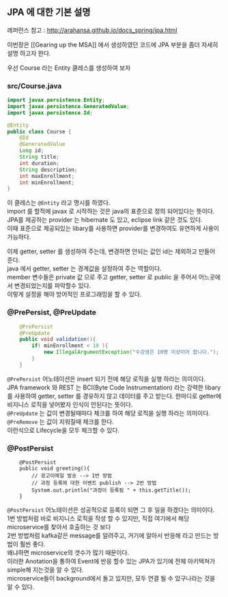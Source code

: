 JPA 에 대한 기본 설명
------
레퍼런스 참고 : http://arahansa.github.io/docs_spring/jpa.html  

이번장은 [[Gearing up the MSA]] 에서 생성하였던 코드에 JPA 부분을 좀더 자세히 설명 하고자 한다.

우선 Course 라는 Entity 클레스를 생성하여 보자

### src/Course.java
```java
import javax.persistence.Entity;
import javax.persistence.GeneratedValue;
import javax.persistence.Id;

@Entity
public class Course {
    @Id
    @GeneratedValue
    Long id;
    String title;
    int duration;
    String description;
    int maxEnrollment;
    int minEnrollment;
}
```
이 클레스는 `@Entity` 라고 명시를 하였다.  
import 를 할적에 javax 로 시작하는 것은 java의 표준으로 정의 되어있다는 뜻이다.  
JPA를 제공하는 provider 는 hibernate 도 있고, eclipse link 같은 것도 있다.  
이때 표준으로 제공되있는 libary를 사용하면 provider를 변경하여도 유연하게 사용이 가능하다.  

이제 getter, setter 를 생성하여 주는데, 변경하면 안되는 값인 id는 제외하고 만들어 준다.  
java 에서 getter, setter 는 경계값을 설정하여 주는 역할이다.  
member 변수들은 private 값 으로 주고 getter, setter 로 public 을 주어서 어느곳에서 변경되었는지를 파악할수 있다.  
이렇게 설정을 해야 방어적인 프로그래밍을 할 수 있다.  

### @PrePersist, @PreUpdate
```java
    @PrePersist
    @PreUpdate
    public void validation(){
        if( minEnrollment < 10 ){
            new IllegalArgumentException("수강생은 10명 이상이어 합니다.");
        }
    }
```
`@PrePersist` 어노테이션은 insert 되기 전에 해당 로직을 실행 하라는 의미이다.    
JPA framework 와 REST 는 BCI(Byte Code Instrumentation) 라는 강력한 libary를 사용하여 getter, setter 를 경유하지 않고 데이터를 주고 받는다. 한마디로 getter에 비지니스 로직을 넣어봤자 인식이 안된다는 뜻이다.  
`@PreUpdate` 는 값이 변경될때마다 체크를 하여 해당 로직을 실행 하라는 의미이다.  
`@PreRemove` 는 값이 지워질때 체크를 한다.  
이런식으로 Lifecycle을 모두 체크할 수 있다. 

### @PostPersist
```
    @PostPersist
    public void greeting(){
        // 광고이메일 발송 --> 1번 방법
        // 과정 등록에 대한 이벤트 publish --> 2번 방법
        System.out.println("과정이 등록됨 " + this.getTitle());
    }
```
`@PostPersist` 어노테이션은 성공적으로 등록이 되면 그 후 일을 하겠다는 의미이다.  
1번 방법처럼 바로 비지니스 로직을 작성 할 수 있지만, 직접 여기에서 해당 microservice를 찾아서 호출하는 것 보다  
2번 방법처럼 kafka같은 message를 알려주고, 거기에 알아서 반응해 라고 만드는 방법이 훨씬 좋다.  
왜냐하면 microservice의 갯수가 많기 때문이다.  
이러한 Anotation을 통하여 Event에 반응 할수 있는 JPA가 있기에 전체 아키택쳐가 simple해 지는것을 알 수 있다.  
microservice들이 background에서 돌고 있지만, 모두 연결 될 수 있구나라는 것을 알 수 있다.  